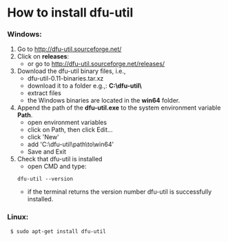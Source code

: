 # How to install dfu-util


### Windows:

1. Go to http://dfu-util.sourceforge.net/
2. Click on **releases**:
	- or go to http://dfu-util.sourceforge.net/releases/
2. Download the dfu-util binary files, i.e.,
	- dfu-util-0.11-binaries.tar.xz
	- download it to a folder e.g.,: **C:\dfu-util\\**
	- extract files
	- the Windows binaries are located in the **win64** folder.
3. Append the path of the **dfu-util.exe** to the system environment variable **Path**.
	- open environment variables
	- click on Path, then click Edit...
	- click 'New'
	- add 'C:\dfu-util\path\to\win64'
	- Save and Exit
4. Check that dfu-util is installed
	- open CMD and type:
	```
	dfu-util --version
	```
  	- if the terminal returns the version number dfu-util is successfully installed.  

### Linux:
```
 $ sudo apt-get install dfu-util
 ```
 
 

